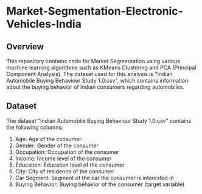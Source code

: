 # Market-Segmentation-Electronic-Vehicles-India

## Overview
This repository contains code for Market Segmentation using various machine learning algorithms such as KMeans Clustering and PCA (Principal Component Analysis). The dataset used for this analysis is "Indian Automobile Buying Behaviour Study 1.0.csv", which contains information about the buying behavior of Indian consumers regarding automobiles.

## Dataset
The dataset "Indian Automobile Buying Behaviour Study 1.0.csv" contains the following columns:

1. Age: Age of the consumer
2. Gender: Gender of the consumer
3. Occupation: Occupation of the consumer
4. Income: Income level of the consumer
5. Education: Education level of the consumer
6. City: City of residence of the consumer
7. Car Segment: Segment of the car the consumer is interested in
8. Buying Behavior: Buying behavior of the consumer (target variable)

